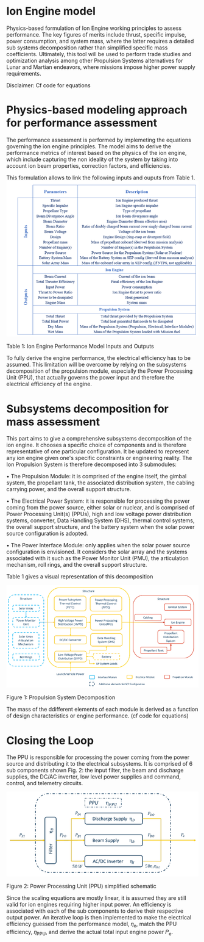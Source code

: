 Ion Engine model 
================

Physics-based formulation of Ion Engine working principles to assess performance. The key figures 
of merits include thrust, specific impulse, power consumption, and system mass, where the latter
requires a detailed sub systems decomposition rather than simplified specific mass coefficients.
Ultimately, this tool will be used to perform trade studies and optimization analysis among other 
Propulsion Systems alternatives for Lunar and Martian endeavors, where missions impose higher power supply
requirements.

Disclaimer: Cf code for equations

# Physics-based modeling approach for performance assessment

The performance assessment is performed by implemeting the equations governing the ion engine principles. 
The model aims to derive the performance metrics of interest based on the physics of the ion engine, which
include capturing the non ideality of the system by taking into account ion beam properties, correction factors, 
and efficiencies.

This formulation allows to link the following inputs and ouputs from Table 1.
![alt text](Graphics/Perf_Github.PNG)

Table 1: Ion Engine Performance Model Inputs and Outputs

To fully derive the engine performance, the electrical efficiency has to be assumed. This limitation will be 
overcome by relying on the subsystems decomposition of the propulsion module, especially the Power Processing 
Unit (PPU), that actually governs the power input and therefore the electrical efficiency of the engine.

# Subsystems decomposition for mass assessment

This part aims to give a comprehensive subsystems decomposition of the ion engine. It chooses a specific choice 
of components and is therefore representative of one particular configuration. It be updated to represent any ion
engine given one's specific constraints or engineering reality.
The Ion Propulsion System is therefore decomposed into 3 submodules:

• The Propulsion Module: it is comprised of the engine itself, the gimbal system, the propellant tank, the associated
distribution system, the cabling carrying power, and the overall support structure.

• The Electrical Power System: it is responsible for processing the power coming from the power source, either
solar or nuclear, and is comprised of Power Processing Unit(s) (PPUs), high and low voltage power distribution
systems, converter, Data Handling System (DHS), thermal control systems, the overall support structure, and the
battery system when the solar power source configuration is adopted.

• The Power Interface Module: only applies when the solar power source configuration is envisioned. It considers
the solar array and the systems associated with it such as the Power Monitor Unit (PMU), the articulation
mechanism, roll rings, and the overall support structure.

Table 1 gives a visual representation of this decomposition

![alt text](Graphics/SysDec_Github.PNG)

Figure 1: Propulsion System Decomposition

The mass of the ddifferent elements of each module is derived as a function of design characteristics or engine performance.
(cf code for equations)

# Closing the Loop

The PPU is responsible for processing the power coming from the power source and distributing it to the electrical subsystems. It 
is comprised of 6 sub components shown Fig. 2: the input filter, the beam and discharge supplies, the DC/AC inverter, low level power 
supplies and command, control, and telemetry circuits.

![alt text](Graphics/Eff_Github.PNG)

Figure 2: Power Processing Unit (PPU) simplified schematic

Since the scaling equations are mostly linear, it is assumed they are still valid for ion engines requiring higher
input power. An efficiency is associated with each of the sub components to derive their respective output power.
An iterative loop is then implemented to make the electrical efficiency guessed from the performance model, 𝜂<sub>e</sub>, 
match the PPU efficiency, 𝜂<sub>PPU</sub>, and derive the actual total input engine power 𝑃<sub>e</sub>.











